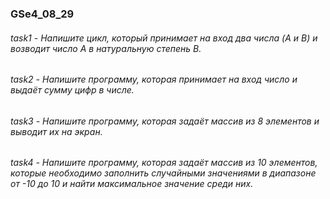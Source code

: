 ### GSe4_08_29

###### task1 - Напишите цикл, который принимает на вход два числа (A и B) и возводит число A в натуральную степень B.   
###### task2 - Напишите программу, которая принимает на вход число и выдаёт сумму цифр в числе.   
###### task3 - Напишите программу, которая задаёт массив из 8 элементов и выводит их на экран.   
###### task4 - Напишите программу, которая задаёт массив из 10 элементов, которые необходимо заполнить случайными значениями в диапазоне от -10 до 10 и найти максимальное значение среди них.   
